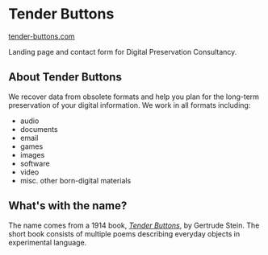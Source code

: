 # Tender Buttons
[tender-buttons.com](http://www.tender-buttons.com/)

Landing page and contact form for Digital Preservation Consultancy.

## About Tender Buttons
We recover data from obsolete formats and help you plan for the long-term preservation of your digital information.
We work in all formats including:
  * audio
  * documents
  * email
  * games
  * images
  * software
  * video
  * misc. other born-digital materials

## What's with the name?
The name comes from a 1914 book, [_Tender Buttons_](http://www.bartleby.com/140/), by Gertrude Stein. The short book consists of multiple poems describing everyday objects in  experimental language.
